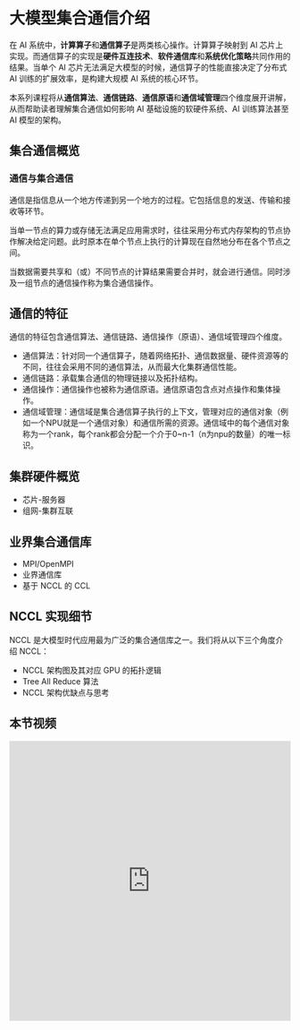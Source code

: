 <!--Copyright © ZOMI 适用于[License](https://github.com/chenzomi12/AISystem)版权许可-->

# 大模型集合通信介绍

在 AI 系统中，**计算算子**和**通信算子**是两类核心操作。计算算子映射到 AI 芯片上实现。而通信算子的实现是**硬件互连技术**、**软件通信库**和**系统优化策略**共同作用的结果。当单个 AI 芯片无法满足大模型的时候，通信算子的性能直接决定了分布式 AI 训练的扩展效率，是构建大规模 AI 系统的核心环节。

本系列课程将从**通信算法**、**通信链路**、**通信原语**和**通信域管理**四个维度展开讲解，从而帮助读者理解集合通信如何影响 AI 基础设施的软硬件系统、AI 训练算法甚至 AI 模型的架构。

## 集合通信概览

### 通信与集合通信

通信是指信息从一个地方传递到另一个地方的过程。它包括信息的发送、传输和接收等环节。

当单一节点的算力或存储无法满足应用需求时，往往采用分布式内存架构的节点协作解决给定问题。此时原本在单个节点上执行的计算现在自然地分布在各个节点之间。

当数据需要共享和（或）不同节点的计算结果需要合并时，就会进行通信。同时涉及一组节点的通信操作称为集合通信操作。

## 通信的特征

通信的特征包含通信算法、通信链路、通信操作（原语）、通信域管理四个维度。

- 通信算法：针对同一个通信算子，随着网络拓扑、通信数据量、硬件资源等的不同，往往会采用不同的通信算法，从而最大化集群通信性能。
- 通信链路：承载集合通信的物理链接以及拓扑结构。
- 通信操作：通信操作也被称为通信原语。通信原语包含点对点操作和集体操作。
- 通信域管理：通信域是集合通信算子执行的上下文，管理对应的通信对象（例如一个NPU就是一个通信对象）和通信所需的资源。通信域中的每个通信对象称为一个rank，每个rank都会分配一个介于0~n-1（n为npu的数量）的唯一标识。

## 集群硬件概览

- 芯片-服务器
- 组网-集群互联

## 业界集合通信库

- MPI/OpenMPI
- 业界通信库
- 基于 NCCL 的 CCL

## NCCL 实现细节

NCCL 是大模型时代应用最为广泛的集合通信库之一。我们将从以下三个角度介绍 NCCL：
- NCCL 架构图及其对应 GPU 的拓扑逻辑
- Tree All Reduce 算法
- NCCL 架构优缺点与思考

## 本节视频

<html>
<iframe src="https://player.bilibili.com/player.html?aid=1355442092&bvid=BV1jz421h7CA&cid=1568779156&page=1&as_wide=1&high_quality=1&danmaku=0&autoplay=0" width="100%" height="500" scrolling="no" border="0" frameborder="no" framespacing="0" allowfullscreen="true"> </iframe>
</html>